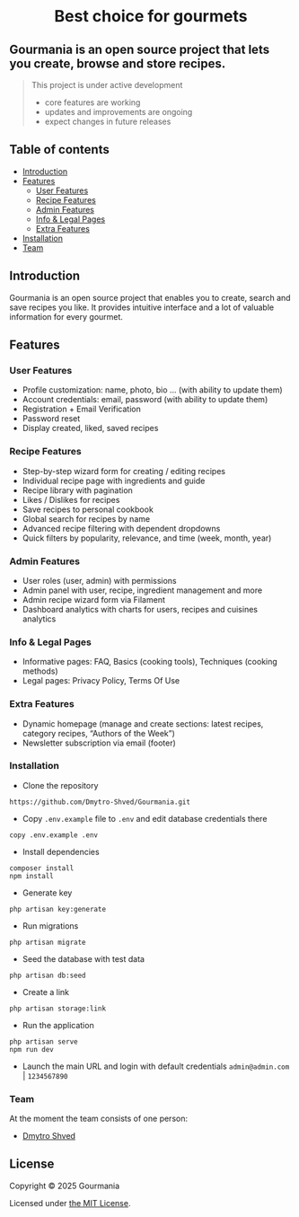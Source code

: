 <p align="center">
<img src="https://i.ibb.co/CPY6X6p/logo.png" alt="">
</p>

<h1 align="center">Best choice for gourmets</h1>

## Gourmania is an open source project that lets you create, browse and store recipes.

>This project is under active development
> 
>  - core features are working
>  - updates and improvements are ongoing
>  - expect changes in future releases

## Table of contents

- [Introduction](#introduction)
- [Features](#features)
     - [User Features](#user-features)
     - [Recipe Features](#recipe-features)
     - [Admin Features](#admin-features)
     - [Info & Legal Pages](#info--legal-pages)
     - [Extra Features](#extra-features)
- [Installation](#installation)
- [Team](#team)

## Introduction

Gourmania is an open source project that enables you to create, search and save recipes you like. It provides intuitive interface and a lot of valuable information for every gourmet.

## Features
### User Features
- Profile customization: name, photo, bio ... (with ability to update them)
- Account credentials: email, password (with ability to update them)
- Registration + Email Verification
- Password reset
- Display created, liked, saved recipes

### Recipe Features
- Step-by-step wizard form for creating / editing recipes
- Individual recipe page with ingredients and guide
- Recipe library with pagination
- Likes / Dislikes for recipes 
- Save recipes to personal cookbook
- Global search for recipes by name
- Advanced recipe filtering with dependent dropdowns
- Quick filters by popularity, relevance, and time (week, month, year)

### Admin Features
- User roles (user, admin) with permissions
- Admin panel with user, recipe, ingredient management and more
- Admin recipe wizard form via Filament
- Dashboard analytics with charts for users, recipes and cuisines analytics

### Info & Legal Pages
- Informative pages: FAQ, Basics (cooking tools), Techniques (cooking methods)
- Legal pages: Privacy Policy, Terms Of Use

### Extra Features
- Dynamic homepage (manage and create sections: latest recipes, category recipes, “Authors of the Week”)
- Newsletter subscription via email (footer)


### Installation

- Clone the repository

```
https://github.com/Dmytro-Shved/Gourmania.git
```

- Copy `.env.example` file to `.env` and edit database credentials there

```
copy .env.example .env
```

- Install dependencies

```
composer install
npm install
```

- Generate key

```
php artisan key:generate
```

- Run migrations

```
php artisan migrate
```

- Seed the database with test data

```
php artisan db:seed
```

- Create a link

```
php artisan storage:link 
``` 

- Run the application

```
php artisan serve 
npm run dev
```
- Launch the main URL and login with default credentials `admin@admin.com` | `1234567890`

### Team

At the moment the team consists of one person:
- [Dmytro Shved](https://github.com/Dmytro-Shved)

## License

Copyright © 2025 Gourmania

Licensed under [the MIT License](/LICENSE.md).
